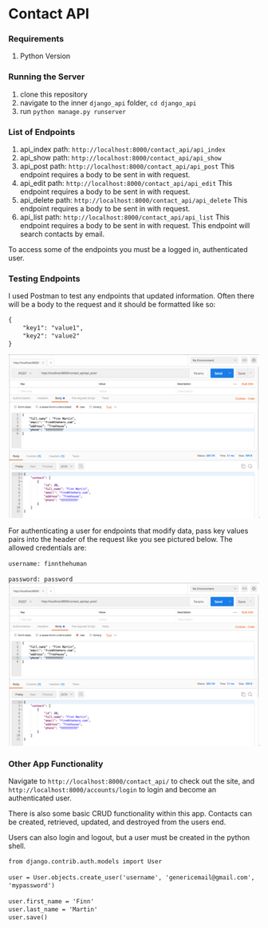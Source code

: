# Contact API

### Requirements
1. Python Version

### Running the Server
1. clone this repository
2. navigate to the inner `django_api` folder, `cd django_api`
3. run `python manage.py runserver`

### List of Endpoints
1. api_index path: `http://localhost:8000/contact_api/api_index`
2. api_show path: `http://localhost:8000/contact_api/api_show`
3. api_post path: `http://localhost:8000/contact_api/api_post` This endpoint requires a body to be sent in with request.
4. api_edit path: `http://localhost:8000/contact_api/api_edit` This endpoint requires a body to be sent in with request.
5. api_delete path: `http://localhost:8000/contact_api/api_delete` This endpoint requires a body to be sent in with request.
6. api_list path: `http://localhost:8000/contact_api/api_list` This endpoint requires a body to be sent in with request. This endpoint will search contacts by email.

To access some of the endpoints you must be a logged in, authenticated user.

### Testing Endpoints
I used Postman to test any endpoints that updated information.
Often there will be a body to the request and it should be formatted like so:

```
{
	"key1": "value1",
	"key2": "value2"
}
```

![Alt text](postman_screenshot.png?raw=true "Postman Screenshot")

For authenticating a user for endpoints that modify data, pass key values pairs into the header of the request like you see pictured below.
The allowed credentials are:

`username: finnthehuman`

`password: password`
![Alt text](postman_screenshot.png?raw=true "Postman Screenshot")

### Other App Functionality
Navigate to `http://localhost:8000/contact_api/` to check out the site, and `http://localhost:8000/accounts/login` to login and become an authenticated user.

There is also some basic CRUD functionality within this app. Contacts can be created, retrieved, updated, and destroyed from the users end.

Users can also login and logout, but a user must be created in the python shell.

```
from django.contrib.auth.models import User

user = User.objects.create_user('username', 'genericemail@gmail.com', 'mypassword')

user.first_name = 'Finn'
user.last_name = 'Martin'
user.save()
```
